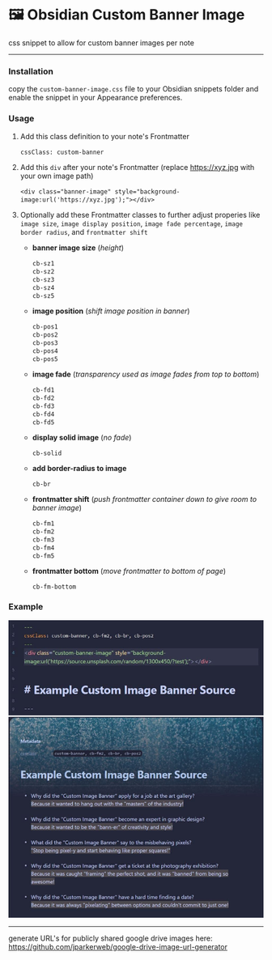 # 🖼 Obsidian Custom Banner Image
css snippet to allow for custom banner images per note

---

### Installation
copy the `custom-banner-image.css` file to your Obsidian snippets folder and enable the snippet in your Appearance preferences.

### Usage

1. Add this class definition to your note's Frontmatter
	```
	cssClass: custom-banner
	```
	
2. Add this `div` after your note's Frontmatter (replace <https://xyz.jpg> with your own image path)
	```
	<div class="banner-image" style="background-image:url('https://xyz.jpg');"></div>
	```

4. Optionally add these Frontmatter classes to further adjust properies like `image size`, `image display position`, `image fade percentage`, `image border radius`, and `frontmatter shift`
    - **banner image size** (_height_)
      ```
      cb-sz1
      cb-sz2
      cb-sz3
      cb-sz4
      cb-sz5
      ```

    - **image position** (_shift image position in banner_)
      ```
      cb-pos1
      cb-pos2
      cb-pos3
      cb-pos4
      cb-pos5
      ```

     - **image fade** (_transparency used as image fades from top to bottom_)
       ```
       cb-fd1
       cb-fd2
       cb-fd3
       cb-fd4
       cb-fd5
       ```

     - **display solid image** (_no fade_)
       ```
       cb-solid
       ```
  
     - **add border-radius to image**
       ```
       cb-br
       ```

     - **frontmatter shift** (_push frontmatter container down to give room to banner image_)
       ```
       cb-fm1
       cb-fm2
       cb-fm3
       cb-fm4
       cb-fm5
       ```

     - **frontmatter bottom** (_move frontmatter to bottom of page_)
       ```
       cb-fm-bottom
       ```

### Example

![](example-markup.jpg)
![](example-reading-view.jpg)

---

generate URL's for publicly shared google drive images here:
https://github.com/jparkerweb/google-drive-image-url-generator
